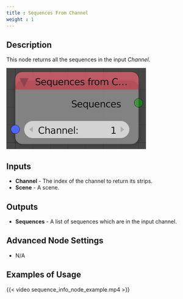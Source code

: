 ```yaml
---
title : Sequences From Channel
weight : 1
---
```


## Description

This node returns all the sequences in the input *Channel*.

![image](sequences_from_channel_node.png)

## Inputs

  - **Channel** - The index of the channel to return its strips.
  - **Scene** - A scene.

## Outputs

  - **Sequences** - A list of sequences which are in the input channel.

## Advanced Node Settings

  - N/A

## Examples of Usage

{{< video sequence_info_node_example.mp4 >}}
